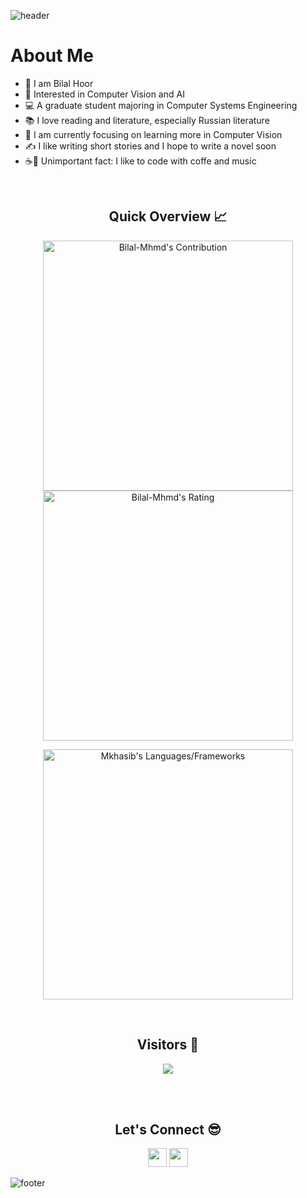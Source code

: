 ![header](https://capsule-render.vercel.app/api?type=waving&color=gradient&height=280&section=header&text=Hi%20there%20%F0%9F%91%8B&fontSize=90)
<h1>About Me</h1>
<ul>
  <li> 👋 I am Bilal Hoor</li>
 <li> 🔭 Interested in Computer Vision and AI</li>
 <li> 💻 A graduate student majoring in Computer Systems Engineering</li>
 <li> 📚 I love reading and literature, especially Russian literature</li>
 <li> 🌱 I am currently focusing on learning more in Computer Vision</li>
 <li> ✍ I like writing short stories and I hope to write a novel soon </li>
 <li> ☕🎼 Unimportant fact: I like to code with coffe and music</li>
</ul>
<br />

<h2 align="center">Quick Overview 📈</h2>
  
  <p align = "center">
 
</p>

<p align = "center">
  <img src = "https://github-readme-stats.vercel.app/api?username=Bilal-Mhmd&count_private=true&theme=dracula&hide_border=true" alt = "Bilal-Mhmd's Contribution" width = 400 >
  <img src = "https://github-readme-streak-stats.herokuapp.com?user=Bilal-Mhmd&count_private=true&theme=dracula&hide_border=true" alt = "Bilal-Mhmd's Rating" width = 400 >

</p>

<p align = "center">

 <img src = "https://github-readme-stats.vercel.app/api/top-langs?username=Bilal-Mhmd&show_icons=true&count_private=true&locale=en&layout=compact&langs_count=10&hide_border=true&bg_color=282A36&title_color=DD6387&text_color=fff&icon_color=fff" alt = "Mkhasib's Languages/Frameworks" width = 400 />
</p>


<br />
<h2 align="center">Visitors 👀</h2>
<div align="center" >
  <img src="https://profile-counter.glitch.me/Bilal-Mhmd/count.svg"></img>
</div>

<br /><br />
<h2 align="center">Let's Connect 😎</h2>
<p align="center">
  <a href = "mailto:bilalahoor@gmail.com"><img src = "https://img.shields.io/badge/Gmail-D14836?style=for-the-badge&logo=gmail&logoColor=white" height = 30></a>
  <a href = "https://www.linkedin.com/in/bilal-hoor-a76462142/"><img src = "https://img.shields.io/badge/LinkedIn-0077B5?style=for-the-badge&logo=linkedin&logoColor=white"     height = 30></a>
 
</p>


![footer](https://capsule-render.vercel.app/api?type=waving&color=gradient&height=150&section=footer)


<!--
**Bilal-Mhmd/Bilal-Mhmd** is a ✨ _special_ ✨ repository because its `README.md` (this file) appears on your GitHub profile.

Here are some ideas to get you started:

- 🔭 I’m currently working on ...
- 🌱 I’m currently learning ...
- 👯 I’m looking to collaborate on ...
- 🤔 I’m looking for help with ...
- 💬 Ask me about ...
- 📫 How to reach me: ...
- 😄 Pronouns: ...
- ⚡ Fun fact: ...
-->
